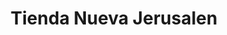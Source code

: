 ---
title: "Tienda Nueva Jerusalen"
url: /urbanizacion-nuevo-lourdes/tienda-nueva-jerusalen/
shop: comodidad
---
